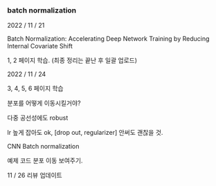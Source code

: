 ### batch normalization 

2022 / 11 / 21

Batch Normalization: Accelerating Deep Network Training by Reducing Internal Covariate Shift

1, 2 페이지 학습. (최종 정리는 끝난 후 일괄 업로드)

2022 / 11 / 24

3, 4, 5, 6 페이지 학습

분포를 어떻게 이동시킬거야?

다중 공선성에도 robust

lr 높게 잡아도 ok, [drop out, regularizer] 안써도 괜찮을 것. 

CNN Batch normalization 

예제 코드 분포 이동 보여주기. 

11 / 26 리뷰 업데이트
